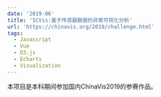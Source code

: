 ```yaml
---
date: '2019-06'
title: 'SCVis:基于传感器数据的异常可视化分析'
url: 'https://chinavis.org/2019/challenge.html'
tags:
  - Javascript
  - Vue
  - D3.js
  - Echarts
  - Visualization
---
```


本项目是本科期间参加国内ChinaVis2019的参赛作品。
